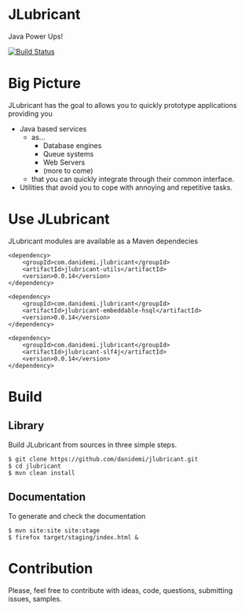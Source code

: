 # JLubricant
Java Power Ups!

[![Build Status](https://travis-ci.org/danidemi/jlubricant.svg)](https://travis-ci.org/danidemi/jlubricant)

# Big Picture
JLubricant has the goal to allows you to quickly prototype applications providing you
* Java based services 
	* as...
		* Database engines
		* Queue systems
		* Web Servers
		* (more to come)
	* that you can quickly integrate through their common interface.
* Utilities that avoid you to cope with annoying and repetitive tasks.

# Use JLubricant

JLubricant modules are available as a Maven dependecies

	<dependency>
	    <groupId>com.danidemi.jlubricant</groupId>
	    <artifactId>jlubricant-utils</artifactId>
	    <version>0.0.14</version>
	</dependency>

	<dependency>
	    <groupId>com.danidemi.jlubricant</groupId>
	    <artifactId>jlubricant-embeddable-hsql</artifactId>
	    <version>0.0.14</version>
	</dependency>
	
	<dependency>
	    <groupId>com.danidemi.jlubricant</groupId>
	    <artifactId>jlubricant-slf4j</artifactId>
	    <version>0.0.14</version>
	</dependency>

# Build

## Library

Build JLubricant from sources in three simple steps. 

	$ git clone https://github.com/danidemi/jlubricant.git
	$ cd jlubricant
	$ mvn clean install
	
## Documentation

To generate and check the documentation

	$ mvn site:site site:stage
	$ firefox target/staging/index.html &
	
	
# Contribution

Please, feel free to contribute with ideas, code, questions, submitting issues, samples.